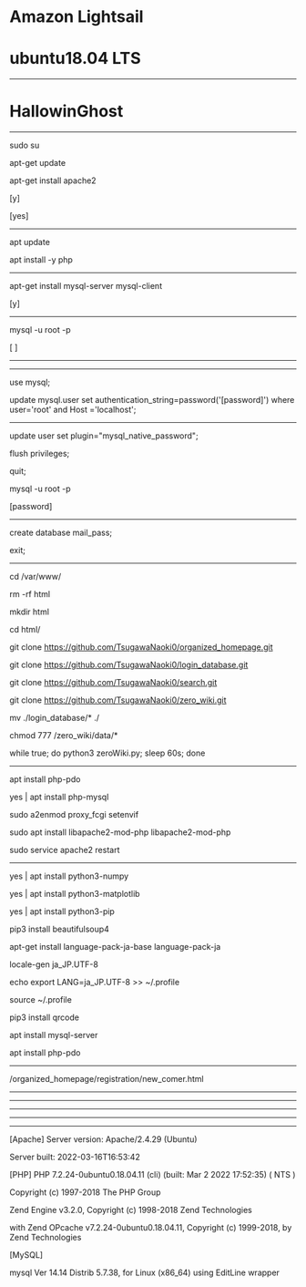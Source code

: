 # Amazon Lightsail
# ubuntu18.04 LTS

-------------------------------------------------------------------

# HallowinGhost

-------------------------------------------------------------------
sudo su

apt-get update

apt-get install apache2

[y]

[yes]

------------------------------------------------------------------
apt update

apt install -y php

------------------------------------------------------------------
apt-get install mysql-server mysql-client

[y]

-------------------------------------------------------------------
mysql -u root -p

[ ]

-------------------------------------------------------------------
-------------------------------------------------------------------
use mysql;  

update mysql.user set authentication_string=password('[password]') where user='root' and Host ='localhost';

-------------------------------------------------------------------
update user set  plugin="mysql_native_password";

flush privileges;

quit;

mysql -u root -p

[password]

--------------------------------------------------------------------

create database mail_pass;

exit;

-------------------------------------------------------------------
cd /var/www/

rm -rf html

mkdir html

cd html/

git clone https://github.com/TsugawaNaoki0/organized_homepage.git

git clone https://github.com/TsugawaNaoki0/login_database.git

git clone https://github.com/TsugawaNaoki0/search.git

git clone https://github.com/TsugawaNaoki0/zero_wiki.git

mv ./login_database/* ./

chmod 777 /zero_wiki/data/*

while true; do python3 zeroWiki.py; sleep 60s; done

-------------------------------------------------------------------

apt install php-pdo

yes | apt install php-mysql

sudo a2enmod proxy_fcgi setenvif

sudo apt install libapache2-mod-php libapache2-mod-php

sudo service apache2 restart

-------------------------------------------------------------------

yes | apt install python3-numpy

yes | apt install python3-matplotlib

yes | apt install python3-pip

pip3 install beautifulsoup4

apt-get install language-pack-ja-base language-pack-ja

locale-gen ja_JP.UTF-8

echo export LANG=ja_JP.UTF-8 >> ~/.profile

source ~/.profile

pip3 install qrcode

apt install mysql-server

apt install php-pdo

--------------------------------------------------------------------
/organized_homepage/registration/new_comer.html

--------------------------------------------------------------------
--------------------------------------------------------------------
--------------------------------------------------------------------
--------------------------------------------------------------------
--------------------------------------------------------------------
[Apache]
Server version: Apache/2.4.29 (Ubuntu)

Server built:   2022-03-16T16:53:42


[PHP]
PHP 7.2.24-0ubuntu0.18.04.11 (cli) (built: Mar  2 2022 17:52:35) ( NTS )

Copyright (c) 1997-2018 The PHP Group

Zend Engine v3.2.0, Copyright (c) 1998-2018 Zend Technologies
    
with Zend OPcache v7.2.24-0ubuntu0.18.04.11, Copyright (c) 1999-2018, by Zend Technologies


[MySQL]

mysql  Ver 14.14 Distrib 5.7.38, for Linux (x86_64) using  EditLine wrapper

